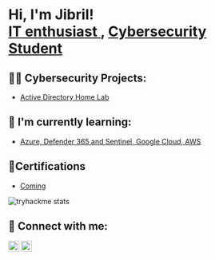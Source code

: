 <h1>Hi, I'm Jibril! <br/><a href="https://github.com/zyberzo">IT enthusiast </a>, <a href="https://www.linkedin.com/in/jibrilsowe/">Cybersecurity Student</a></h1>

<h2>👨‍💻 Cybersecurity Projects:</h2>

  - [Active Directory Home Lab](https://github.com/ZyberZo/zyberzo)
  
 

<h2>🌱 I'm currently learning:</h2>
 
  - [Azure, Defender 365 and Sentinel, Google Cloud, AWS](https://github.com/ZyberZo/zyberzo)

<h2>📃Certifications</h2>

  - [Coming](https://github.com/ZyberZo/zyberzo)

![tryhackme stats](https://raw.githubusercontent.com/<js001>/<js001>/master/assets/thm_propic.png)
 


<h2> 🤳 Connect with me:</h2>

[<img align="left" alt="JoshMadakor | Twitter" width="22px" src="https://cdn.jsdelivr.net/npm/simple-icons@v3/icons/twitter.svg" />][twitter]
[<img align="left" alt="JoshMadakor | LinkedIn" width="22px" src="https://cdn.jsdelivr.net/npm/simple-icons@v3/icons/linkedin.svg" />][linkedin]


[twitter]: https://twitter.com/jibrilsowe
[linkedin]: https://linkedin.com/in/jibrilsowe

<!--
**joshmadakor1/joshmadakor1** is a ✨ _special_ ✨ repository because its `README.md` (this file) appears on your GitHub profile.

Here are some ideas to get you started:
[youtube]: https://www.youtube.com/c/joshmadakor
[<img align="left" alt="JoshMadakor | Instagram" width="22px" src="https://cdn.jsdelivr.net/npm/simple-icons@v3/icons/instagram.svg" />][instagram]
[<img align="left" alt="JoshMadakor | YouTube" width="22px" src="https://cdn.jsdelivr.net/npm/simple-icons@v3/icons/youtube.svg" />][youtube]
- 🔭 I’m currently working on ...
- 🌱 I’m currently learning ...
- 👯 I’m looking to collaborate on ...
- 🤔 I’m looking for help with ...
- 💬 Ask me about ...
- 📫 How to reach me: ...
- 😄 Pronouns: ...
- ⚡ Fun fact: ...
-->
